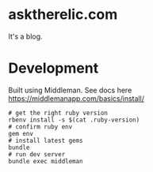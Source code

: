 # asktherelic.com
It's a blog.

# Development

Built using Middleman. See docs here https://middlemanapp.com/basics/install/

```
# get the right ruby version
rbenv install -s $(cat .ruby-version)
# confirm ruby env
gem env
# install latest gems
bundle
# run dev server
bundle exec middleman
```
